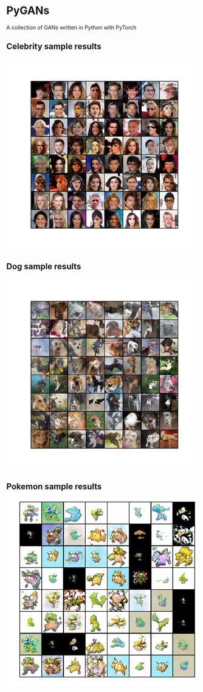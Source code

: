 # PyGANs
A collection of GANs written in Python with PyTorch

## Celebrity sample results
![Celebrity sample results](sample_images/celeb_progress.png)

## Dog sample results
![Dog sample results](sample_images/dog_progress.png)

## Pokemon sample results
![Pokemon sample results](sample_images/pokemon_progress.png)
